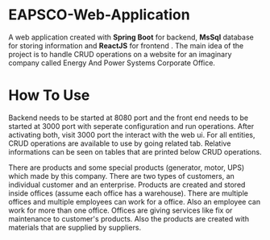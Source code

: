 # EAPSCO-Web-Application 

A web application created with **Spring Boot** for backend, **MsSql** database for storing information and **ReactJS** for frontend . The main idea of the 
project is to handle CRUD operations on a website for an imaginary company called Energy And Power Systems Corporate Office.

# How To Use
Backend needs to be started at 8080 port and the front end needs to be started at 3000 port with seperate configuration and run operations. After activating both,
visit 3000 port the interact with the web ui. For all entities, CRUD operations are available to use by going related tab. Relative informations can be seen on 
tables that are printed below CRUD operations.

There are products and some special products (generator, motor, UPS) which made by this company. There are two types of customers, an individual customer and an enterprise.
Products are created and stored inside offices (assume each office has a warehouse). There are multiple offices and multiple employees can work for a office. Also an employee can
work for more than one office. Offices are giving services like fix or maintenance to customer's products. Also the products are created with materials that are supplied by suppliers.

